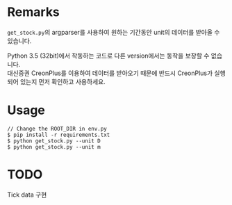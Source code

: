 # Remarks
`get_stock.py`의 argparser를 사용하여 원하는 기간동안 unit의 데이터를 받아올 수 있습니다.

Python 3.5 (32bit)에서 작동하는 코드로 다른 version에서는 동작을 보장할 수 없습니다.  
대신증권 CreonPlus를 이용하여 데이터를 받아오기 때문에 반드시 CreonPlus가 실행되어 있는지 먼저 확인하고 사용하세요.


# Usage
```
// Change the ROOT_DIR in env.py
$ pip install -r requirements.txt
$ python get_stock.py --unit D
$ python get_stock.py --unit m
```


# TODO
Tick data 구현
